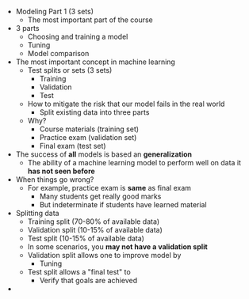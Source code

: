 - Modeling Part 1 (3 sets)
	- The most important part of the course
- 3 parts
	- Choosing and training a model
	- Tuning
	- Model comparison
- The most important concept in machine learning
	- Test splits or sets (3 sets)
		- Training
		- Validation
		- Test
	- How to mitigate the risk that our model fails in the real world
		- Split existing data into three parts
	- Why?
		- Course materials (training set)
		- Practice exam (validation set)
		- Final exam (test set)
- The success of **all** models is based an **generalization**
	- The ability of a machine learning model to perform well on data it **has not seen before**
- When things go wrong?
	- For example, practice exam is **same** as final exam
		- Many students get really good marks
		- But indeterminate if students have learned material
- Splitting data
	- Training split (70-80% of available data)
	- Validation split (10-15% of available data)
	- Test split (10-15% of available data)
	- In some scenarios, you **may not have a validation split**
	- Validation split allows one to improve model by
		- Tuning
	- Test split allows a "final test" to
		- Verify that goals are achieved
- 